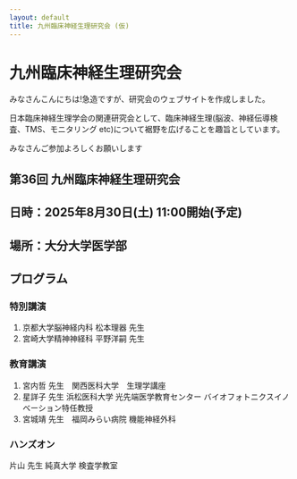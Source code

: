```yaml
---
layout: default
title: 九州臨床神経生理研究会 (仮)
---
```


# 九州臨床神経生理研究会

みなさんこんにちは!急造ですが、研究会のウェブサイトを作成しました。

日本臨床神経生理学会の関連研究会として、臨床神経生理(脳波、神経伝導検査、TMS、モニタリング etc)について裾野を広げることを趣旨としています。

みなさんご参加よろしくお願いします

## **第36回 九州臨床神経生理研究会**

## 日時：2025年8月30日(土) 11:00開始(予定)

## 場所：大分大学医学部

## プログラム

### 特別講演

1. 京都大学脳神経内科 松本理器 先生
2. 宮崎大学精神神経科 平野洋嗣 先生

### 教育講演

1. 宮内哲 先生　関西医科大学　生理学講座
2. 星詳子 先生 浜松医科大学 光先端医学教育センター バイオフォトニクスイノベーション特任教授
3. 宮城靖 先生　福岡みらい病院 機能神経外科

### ハンズオン

片山 先生 純真大学 検査学教室
